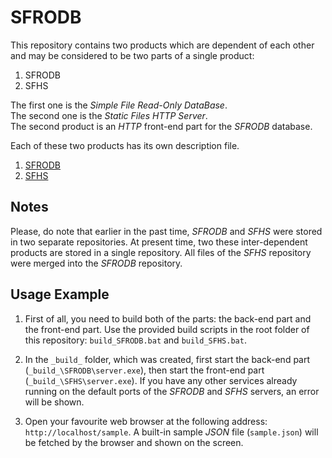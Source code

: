 # SFRODB

This repository contains two products which are dependent of each other and may 
be considered to be two parts of a single product:

1. SFRODB
2. SFHS

The first one is the _Simple File Read-Only DataBase_.  
The second one is the _Static Files HTTP Server_.  
The second product is an _HTTP_ front-end part for the _SFRODB_ database.

Each of these two products has its own description file.
1. [SFRODB](doc/SFRODB/ReadMe.md)
2. [SFHS](doc/SFHS/ReadMe.md)

## Notes

Please, do note that earlier in the past time, _SFRODB_ and _SFHS_ were stored 
in two separate repositories. At present time, two these inter-dependent 
products are stored in a single repository. All files of the _SFHS_ repository 
were merged into the _SFRODB_ repository.

## Usage Example

1. First of all, you need to build both of the parts: the back-end part and the 
front-end part. Use the provided build scripts in the root folder of this 
repository: `build_SFRODB.bat` and `build_SFHS.bat`.


2. In the `_build_` folder, which was created, first start the back-end part 
(`_build_\SFRODB\server.exe`), then start the front-end part 
(`_build_\SFHS\server.exe`). If you have any other services already running on 
the default ports of the _SFRODB_ and _SFHS_ servers, an error will be shown.


3. Open your favourite web browser at the following address:
`http://localhost/sample`. A built-in sample _JSON_ file (`sample.json`) will be 
fetched by the browser and shown on the screen.
